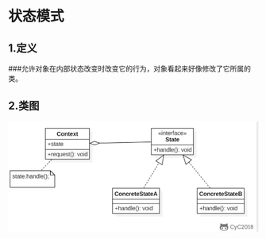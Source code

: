 # 状态模式
## 1.定义
###允许对象在内部状态改变时改变它的行为，对象看起来好像修改了它所属的类。

## 2.类图
![](Snipaste_2020-03-24_13-03-28.jpg)
